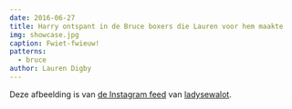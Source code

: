 ```yaml
---
date: 2016-06-27
title: Harry ontspant in de Bruce boxers die Lauren voor hem maakte
img: showcase.jpg
caption: Fwiet-fwieuw!
patterns:
  - bruce
author: Lauren Digby
---
```


Deze afbeelding is van [de Instagram feed](https://www.instagram.com/p/BHKdxGgh0y0/) van [ladysewalot](http://ladysewalot.blogspot.com/).